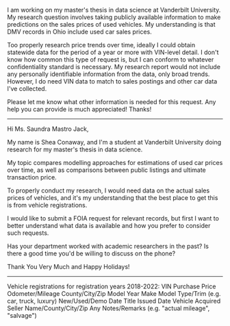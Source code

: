 I am working on my master's thesis in data science at Vanderbilt University. My research question involves taking publicly available information to make predictions on the sales prices of used vehicles. My understanding is that DMV records in Ohio include used car sales prices. 

Too properly research price trends over time, ideally I could obtain statewide data for the period of a year or more with VIN-level detail. I don't know how common this type of request is, but I can conform to whatever confidentiality standard is necessary. My research report would not include any personally identifiable information from the data, only broad trends. However, I do need VIN data to match to sales postings and other car data I've collected.  

Please let me know what other information is needed for this request. Any help you can provide is much appreciated! Thanks! 

---

Hi Ms. Saundra Mastro Jack,

My name is Shea Conaway, and I'm a student at Vanderbilt University doing research for my master's thesis in data science.

My topic compares modelling approaches for estimations of used car prices over time, as well as comparisons between public listings and ultimate transaction price.

To properly conduct my research, I would need data on the actual sales prices of vehicles, and it's my understanding that the best place to get this is from vehicle registrations.

I would like to submit a FOIA request for relevant records, but first I want to better understand what data is available and how you prefer to consider such requests.

Has your department worked with academic researchers in the past? Is there a good time you'd be willing to discuss on the phone?

Thank You Very Much and Happy Holidays!

---

Vehicle registrations for registration years 2018-2022:
VIN
Purchase Price
Odometer/Mileage
County/City/Zip
Model Year
Make
Model
Type/Trim (e.g. car, truck, luxury)
New/Used/Demo
Date Title Issued
Date Vehicle Acquired
Seller Name/County/City/Zip
Any Notes/Remarks (e.g. "actual mileage", "salvage")
